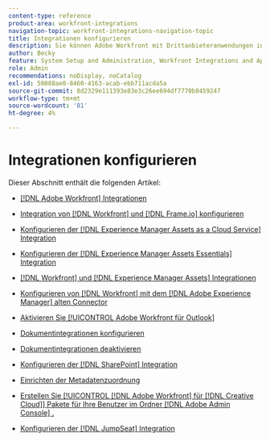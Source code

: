 ```yaml
---
content-type: reference
product-area: workfront-integrations
navigation-topic: workfront-integrations-navigation-topic
title: Integrationen konfigurieren
description: Sie können Adobe Workfront mit Drittanbieteranwendungen integrieren. Integrationen können das Dienstprogramm von Workfront erweitern und an die Anforderungen Ihres Unternehmens anpassen.
author: Becky
feature: System Setup and Administration, Workfront Integrations and Apps
role: Admin
recommendations: noDisplay, noCatalog
exl-id: 50088ae0-8460-4163-acab-ebb711acda5a
source-git-commit: 8d2329e111393e83e3c26ee694df7770b8459247
workflow-type: tm+mt
source-wordcount: '81'
ht-degree: 4%

---
```


# Integrationen konfigurieren

Dieser Abschnitt enthält die folgenden Artikel:

* [[!DNL Adobe Workfront] Integrationen](../../administration-and-setup/configure-integrations/workfront-integrations-1.md)
* [Integration von [!DNL Workfront] und [!DNL Frame.io] konfigurieren](/help/quicksilver/administration-and-setup/configure-integrations/configure-wf-and-frame.md)
* [Konfigurieren der [!DNL Experience Manager Assets as a Cloud Service] Integration](../../administration-and-setup/configure-integrations/configure-aacs-integration.md)
* [Konfigurieren der [!DNL Experience Manager Assets Essentials] Integration](../../documents/adobe-workfront-for-experience-manager-assets-essentials/setup-asset-essentials.md)
* [[!DNL Workfront] und [!DNL Experience Manager Assets] Integrationen](../../documents/workfront-and-experience-manager-integrations/wf-experience-manager-integrations.md)
* [Konfigurieren von [!DNL Workfront] mit dem [!DNL Adobe Experience Manager] alten Connector](../../administration-and-setup/configure-integrations/configure-workfront-aem.md)
* [Aktivieren Sie [!UICONTROL Adobe Workfront für Outlook]](../../administration-and-setup/configure-integrations/enable-workfront-for-outlook.md)
* [Dokumentintegrationen konfigurieren](../../administration-and-setup/configure-integrations/configure-document-integrations.md)
* [Dokumentintegrationen deaktivieren](../../administration-and-setup/configure-integrations/disable-document-integrations.md)
* [Konfigurieren der [!DNL SharePoint] Integration](../../administration-and-setup/configure-integrations/configure-sharepoint-integration.md)
* [Einrichten der Metadatenzuordnung](../../administration-and-setup/configure-integrations/set-up-metadata-mapping.md)
* [Erstellen Sie [!UICONTROL [!DNL Adobe Workfront] für [!DNL Creative Cloud]] Pakete für Ihre Benutzer im Ordner [!DNL Adobe Admin Console] .](/help/quicksilver/administration-and-setup/configure-integrations/create-plugin-only-packages.md)

  <!--
  <li data-mc-conditions="QuicksilverOrClassic.Draft mode"><a href="../../administration-and-setup/configure-integrations/create-oauth-application.md" class="MCXref xref" xrefformat="{para}">Create OAuth2 applications for Workfront integrations</a> </li>
  -->

  <!--
  <li data-mc-conditions="QuicksilverOrClassic.Draft mode"><a href="../../administration-and-setup/configure-integrations/manage-custom-oauth2-apps.md" class="MCXref xref" xrefformat="{para}">View and manage custom OAuth2 applications</a> </li>
  -->

* [Konfigurieren der [!DNL JumpSeat] Integration](/help/quicksilver/administration-and-setup/configure-integrations/configure-jumpseat.md)
